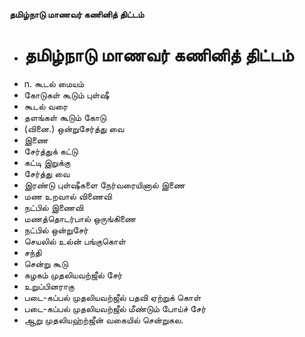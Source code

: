 **தமிழ்நாடு மாணவர் கணினித் திட்டம்**
- # தமிழ்நாடு மாணவர் கணினித் திட்டம்
- n. கூடல் மையம்
- கோடுகள் கூடும் புள்ஷீ
- கூடல் வரை
- தளங்கள் கூடும் கோடு
- (வினை.) ஒன்றுசேர்த்து வை
- இணை
- சேர்த்துக் கட்டு
- கட்டி இறுக்கு
- சேர்த்து வை
- இரண்டு புள்ஷீகளை நேர்வரையினால் இணை
- மண உறவால் விணைவி
- நட்பில் இணைவி
- மணத்தொடர்பால் ஒருங்கிணை
- நட்பில் ஒன்றுசேர்
- செயலில் உல்ன் பங்குகொள்
- சந்தி
- சென்று கூடு
- கழகம் முதலியவற்ஜீல் சேர்
- உறுப்பினராகு
- படை-கப்பல் முதலியவற்ஜீல் பதவி ஏற்றுக் கொள்
- படை-கப்பல் முதலியவற்ஜீல் மீண்டும் போய்ச் சேர்
- ஆறு முதலியஹ்ற்ஜீன் வகையில் சென்றுகல.

